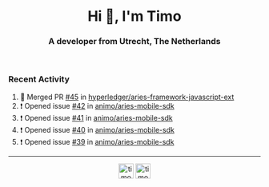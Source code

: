 <h1 align="center">Hi 👋, I'm Timo</h1>
<h3 align="center">A developer from Utrecht, The Netherlands</h3>
<br/>
<!-- https://github.com/rahuldkjain/github-profile-readme-generator --!>

<!--  <p align="left"><img src="https://github-readme-stats.vercel.app/api?username=timoglastra&show_icons=true&count_private=true&" alt="timoglastra" /></p> --!>

<!--
Github language stats
<p align="left"><img src="https://github-readme-stats.vercel.app/api/top-langs/?username=timoglastra&layout=compact" alt="timoglastra" /><p>
-->

<!-- Codestats language stats -->
<!-- <p align="left"><img src="https://codestats-readme.vercel.app/api/top-langs/?username=timoglastra&layout=compact&language_count=12" alt="timoglastra" /><p>    --!>
  
<h3>Recent Activity</h3>

<!--START_SECTION:activity-->
1. 🎉 Merged PR [#45](https://github.com/hyperledger/aries-framework-javascript-ext/pull/45) in [hyperledger/aries-framework-javascript-ext](https://github.com/hyperledger/aries-framework-javascript-ext)
2. ❗️ Opened issue [#42](https://github.com/animo/aries-mobile-sdk/issues/42) in [animo/aries-mobile-sdk](https://github.com/animo/aries-mobile-sdk)
3. ❗️ Opened issue [#41](https://github.com/animo/aries-mobile-sdk/issues/41) in [animo/aries-mobile-sdk](https://github.com/animo/aries-mobile-sdk)
4. ❗️ Opened issue [#40](https://github.com/animo/aries-mobile-sdk/issues/40) in [animo/aries-mobile-sdk](https://github.com/animo/aries-mobile-sdk)
5. ❗️ Opened issue [#39](https://github.com/animo/aries-mobile-sdk/issues/39) in [animo/aries-mobile-sdk](https://github.com/animo/aries-mobile-sdk)
<!--END_SECTION:activity-->

---

<p align="center">
<a href="https://twitter.com/timoglastra" target="blank"><img align="center" src="https://cdn.jsdelivr.net/npm/simple-icons@3.0.1/icons/twitter.svg" alt="timoglastra" height="30" width="30" /></a>
<a href="https://linkedin.com/in/timoglastra" target="blank"><img align="center" src="https://cdn.jsdelivr.net/npm/simple-icons@3.0.1/icons/linkedin.svg" alt="timoglastra" height="30" width="30" /></a>
</p>



